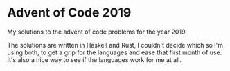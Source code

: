 # Advent of Code 2019

My solutions to the advent of code problems for the year 2019.

The solutions are written in Haskell and Rust, I couldn't decide
which so I'm using both, to get a grip for the languages and ease
that first month of use. It's also a nice way to see if the languages
work for me at all.
